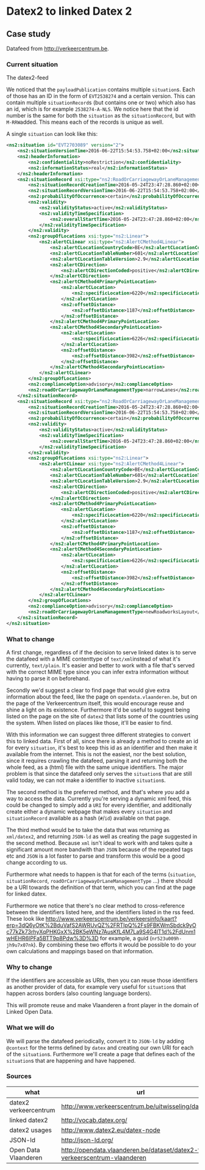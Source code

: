 # Datex2 to linked Datex 2

## Case study

Datafeed from <http://verkeercentrum.be>.

### Current situation

The datex2-feed

We noticed that the `payloadPublication` contains multiple `situation`s. Each of those has an ID in the form of `EVT2538274` and a certain version. This can contain multiple `situationRecord`s (but contains one or two) which also has an id, which is for example `2538274-A-NLS`. We notice here that the id number is the same for both the `situation` as the `situationRecord`, but with `M-RRW`added. This means each of the records is unique as well.

A single `situation` can look like this:

```xml
<ns2:situation id="EVT2703089" version="2">
    <ns2:situationVersionTime>2016-06-22T15:54:53.758+02:00</ns2:situationVersionTime>
    <ns2:headerInformation>
        <ns2:confidentiality>noRestriction</ns2:confidentiality>
        <ns2:informationStatus>real</ns2:informationStatus>
    </ns2:headerInformation>
    <ns2:situationRecord xsi:type="ns2:RoadOrCarriagewayOrLaneManagement" id="2703089-A-NLS" version="2">
        <ns2:situationRecordCreationTime>2016-05-24T23:47:28.860+02:00</ns2:situationRecordCreationTime>
        <ns2:situationRecordVersionTime>2016-06-22T15:54:53.758+02:00</ns2:situationRecordVersionTime>
        <ns2:probabilityOfOccurrence>certain</ns2:probabilityOfOccurrence>
        <ns2:validity>
            <ns2:validityStatus>active</ns2:validityStatus>
            <ns2:validityTimeSpecification>
                <ns2:overallStartTime>2016-05-24T23:47:28.860+02:00</ns2:overallStartTime>
            </ns2:validityTimeSpecification>
        </ns2:validity>
        <ns2:groupOfLocations xsi:type="ns2:Linear">
            <ns2:alertCLinear xsi:type="ns2:AlertCMethod4Linear">
                <ns2:alertCLocationCountryCode>BE</ns2:alertCLocationCountryCode>
                <ns2:alertCLocationTableNumber>601</ns2:alertCLocationTableNumber>
                <ns2:alertCLocationTableVersion>2.9</ns2:alertCLocationTableVersion>
                <ns2:alertCDirection>
                    <ns2:alertCDirectionCoded>positive</ns2:alertCDirectionCoded>
                </ns2:alertCDirection>
                <ns2:alertCMethod4PrimaryPointLocation>
                    <ns2:alertCLocation>
                        <ns2:specificLocation>6220</ns2:specificLocation>
                    </ns2:alertCLocation>
                    <ns2:offsetDistance>
                        <ns2:offsetDistance>1187</ns2:offsetDistance>
                    </ns2:offsetDistance>
                </ns2:alertCMethod4PrimaryPointLocation>
                <ns2:alertCMethod4SecondaryPointLocation>
                    <ns2:alertCLocation>
                        <ns2:specificLocation>6226</ns2:specificLocation>
                    </ns2:alertCLocation>
                    <ns2:offsetDistance>
                        <ns2:offsetDistance>3982</ns2:offsetDistance>
                    </ns2:offsetDistance>
                </ns2:alertCMethod4SecondaryPointLocation>
            </ns2:alertCLinear>
        </ns2:groupOfLocations>
        <ns2:complianceOption>advisory</ns2:complianceOption>
        <ns2:roadOrCarriagewayOrLaneManagementType>narrowLanes</ns2:roadOrCarriagewayOrLaneManagementType>
    </ns2:situationRecord>
    <ns2:situationRecord xsi:type="ns2:RoadOrCarriagewayOrLaneManagement" id="2703089-A-RNL" version="2">
        <ns2:situationRecordCreationTime>2016-05-24T23:47:28.860+02:00</ns2:situationRecordCreationTime>
        <ns2:situationRecordVersionTime>2016-06-22T15:54:53.758+02:00</ns2:situationRecordVersionTime>
        <ns2:probabilityOfOccurrence>certain</ns2:probabilityOfOccurrence>
        <ns2:validity>
            <ns2:validityStatus>active</ns2:validityStatus>
            <ns2:validityTimeSpecification>
                <ns2:overallStartTime>2016-05-24T23:47:28.860+02:00</ns2:overallStartTime>
            </ns2:validityTimeSpecification>
        </ns2:validity>
        <ns2:groupOfLocations xsi:type="ns2:Linear">
            <ns2:alertCLinear xsi:type="ns2:AlertCMethod4Linear">
                <ns2:alertCLocationCountryCode>BE</ns2:alertCLocationCountryCode>
                <ns2:alertCLocationTableNumber>601</ns2:alertCLocationTableNumber>
                <ns2:alertCLocationTableVersion>2.9</ns2:alertCLocationTableVersion>
                <ns2:alertCDirection>
                    <ns2:alertCDirectionCoded>positive</ns2:alertCDirectionCoded>
                </ns2:alertCDirection>
                <ns2:alertCMethod4PrimaryPointLocation>
                    <ns2:alertCLocation>
                        <ns2:specificLocation>6220</ns2:specificLocation>
                    </ns2:alertCLocation>
                    <ns2:offsetDistance>
                        <ns2:offsetDistance>1187</ns2:offsetDistance>
                    </ns2:offsetDistance>
                </ns2:alertCMethod4PrimaryPointLocation>
                <ns2:alertCMethod4SecondaryPointLocation>
                    <ns2:alertCLocation>
                        <ns2:specificLocation>6226</ns2:specificLocation>
                    </ns2:alertCLocation>
                    <ns2:offsetDistance>
                        <ns2:offsetDistance>3982</ns2:offsetDistance>
                    </ns2:offsetDistance>
                </ns2:alertCMethod4SecondaryPointLocation>
            </ns2:alertCLinear>
        </ns2:groupOfLocations>
        <ns2:complianceOption>advisory</ns2:complianceOption>
        <ns2:roadOrCarriagewayOrLaneManagementType>newRoadworksLayout</ns2:roadOrCarriagewayOrLaneManagementType>
    </ns2:situationRecord>
</ns2:situation>
```

### What to change

A first change, regardless of if the decision to serve linked datex is to serve the datafeed with a MIME contenttype of `text/xml`instead of what it's currently, `text/plain`. It's easier and better to work with a file that's served with the correct MIME type since you can infer extra information without having to parse it on beforehand.

Secondly we'd suggest a clear to find page that would give extra information about the feed, like the page on `opendata.vlaanderen.be`, but on the page of the Verkeercentrum itself, this would encourage reuse and shine a light on its existence. Furthermore it'd be useful to suggest being listed on the page on the site of `datex2` that lists some of the countries using the system. When listed on places like those, it'll be easier to find.

With this information we can suggest three different strategies to convert this to linked data. First of all, since there is already a method to create an id for every `situation`, it's best to keep this id as an identifier and then make it available from the internet. This is not the easiest, nor the best solution, since it requires crawling the datafeed, parsing it and returning both the whole feed, as a (html) file with the same unique identifiers. The major problem is that since the datafeed only serves the `situation`s that are still valid today, we can not make a identifier to inactive `situation`s.

The second method is the preferred method, and that's where *you* add a way to access the data. Currently you're serving a dynamic xml feed, this could be changed to simply add a `URI` for every identifier, and additionally create either a dynamic webpage that makes every `situation` and `situationRecord` available as a hash (`#`/`id`) available on that page.

The third method would be to take the data that was returning as `xml/datex2`, and returning `JSON-ld` as well as creating the page suggested in the second method. Because `xml` isn't ideal to work with and takes quite a significant amount more bandwith than `JSON` because of the repeated tags etc and `JSON` is a lot faster to parse and transform this would be a good change according to us.

Furthermore what needs to happen is that for each of the terms (`situation`, `situationRecord`, `roadOrCarriagewayOrLaneManagementType` ...) there should be a URI towards the definition of that term, which you can find at the page for linked datex.

Furthermore we notice that there's no clear method to cross-reference between the identifiers listed here, and the identifiers listed in the rss feed. These look like <http://www.verkeerscentrum.be/verkeersinfo/kaart?erp=3dQ6yOtK%2BduVafS2AWRUvQZ%2FRTIpQ%2Fs9FBKWmSbdck9yOc77kZk73rhyXqPHKGxX%2BK5eWNz7AusKfL4M7La9S4G4lT1d%2FdUnm1wHEHR6IPFa5BTT9p8Pdw%3D%3D> for example, a guid (`nr523u009h-jh9u7x07nk`). By combining these two efforts it would be possible to do your own calculations and mappings based on that information.

### Why to change

If the identifiers are accessible as URIs, then you can reuse those identifiers as another provider of data, for example very useful for `situation`s that happen across borders (also counting language borders).

This will promote reuse and make Vlaanderen a front player in the domain of Linked Open Data.

### What we will do

We will parse the datafeed periodically, convert it to `JSON-ld` by adding `@context` for the terms defined by `datex` and creating our own URI for each of the `situation`s. Furthermore we'll create a page that defines each of the `situation`s that are happening and have happened.

### Sources

what|url
---|---
datex2 verkeercentrum|<http://www.verkeerscentrum.be/uitwisseling/datex2full>
linked datex2|<http://vocab.datex.org/>
datex2 usages|<http://www.datex2.eu/datex-node>
JSON-ld|<http://json-ld.org/>
Open Data Vlaanderen|<http://opendata.vlaanderen.be/dataset/datex2-feed-verkeerscentrum-vlaanderen>
